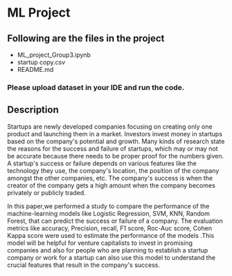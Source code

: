 # ML Project
## Following are the files in the project
* ML_project_Group3.ipynb
* startup copy.csv
* README.md
### Please upload dataset in your IDE and run the code.
## Description

Startups are newly developed companies focusing on creating only one product and launching them in a market. Investors invest money in startups based on the company's potential and growth. Many kinds of research state the reasons for the success and failure of startups, which may or may not be accurate because there needs to be proper proof for the numbers given. A startup's success or failure depends on various features like the technology they use, the company's location, the position of the company amongst the other companies, etc. The company's success is when the creator of the company gets a high amount when the company becomes privately or publicly traded.

In this paper,we performed a study to compare the performance of the machine-learning models like Logistic Regression, SVM, KNN, Random Forest,  that can predict the success or failure of a company. The evaluation metrics like accuracy, Precision, recall, F1 score, Roc-Auc score, Cohen Kappa score were used to estimate the performance of the models
.This model will be helpful for venture capitalists to invest in promising companies and also for people who are planning to establish a startup company or work for a startup can also use this model to understand the crucial features that result in the company's success.
